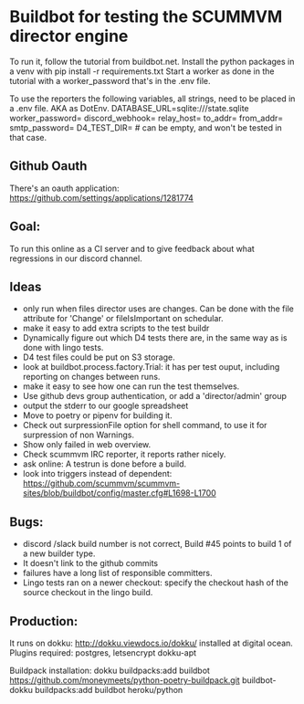 # Buildbot for testing the SCUMMVM director engine

To run it, follow the tutorial from buildbot.net.
Install the python packages in a venv with pip install -r requirements.txt
Start a worker as done in the tutorial with a worker_password that's in the .env file.

To use the reporters the following variables, all strings, need to be placed in a .env file. AKA as DotEnv.
DATABASE_URL=sqlite:///state.sqlite
worker_password=
discord_webhook=
relay_host=
to_addr=
from_addr=
smtp_password=
D4_TEST_DIR= # can be empty, and won't be tested in that case.

## Github Oauth
There's an oauth application:
https://github.com/settings/applications/1281774

## Goal:
To run this online as a CI server and to give feedback about what regressions in our discord channel.

## Ideas
- only run when files director uses are changes. Can be done with the file attribute for 'Change' or fileIsImportant on schedular.
- make it easy to add extra scripts to the test buildr
- Dynamically figure out which D4 tests there are, in the same way as is done with lingo tests.
- D4 test files could be put on S3 storage.
- look at buildbot.process.factory.Trial: it has per test ouput, including reporting on changes between runs.
- make it easy to see how one can run the test themselves.
- Use github devs group authentication, or add a 'director/admin' group
- output the stderr to our google spreadsheet
- Move to poetry or pipenv for building it.
- Check out surpressionFile option for shell command, to use it for surpression of non Warnings.
- Show only failed in web overview.
- Check scummvm IRC reporter, it reports rather nicely.
- ask online: A testrun is done before a build.
- look into triggers instead of dependent: https://github.com/scummvm/scummvm-sites/blob/buildbot/config/master.cfg#L1698-L1700

## Bugs:
- discord /slack build number is not correct, Build #45 points to build 1 of a new builder type.
- It doesn't link to the github commits
- failures have a long list of responsible committers.
- Lingo tests ran on a newer checkout: specify the checkout hash of the source checkout in the lingo build.

## Production:

It runs on dokku: http://dokku.viewdocs.io/dokku/
installed at digital ocean.
Plugins required: postgres, letsencrypt dokku-apt

Buildpack installation:
dokku buildpacks:add buildbot https://github.com/moneymeets/python-poetry-buildpack.git
buildbot-dokku buildpacks:add buildbot heroku/python